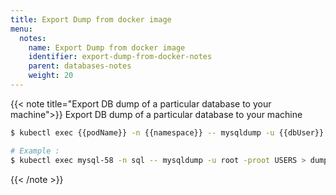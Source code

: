 ```yaml
---
title: Export Dump from docker image
menu:
  notes:
    name: Export Dump from docker image
    identifier: export-dump-from-docker-notes
    parent: databases-notes
    weight: 20
---
```


{{< note title="Export DB dump of a particular database to your machine">}}
Export DB dump of a particular database to your machine
```bash
$ kubectl exec {{podName}} -n {{namespace}} -- mysqldump -u {{dbUser}} -p{{password}} {{DatabaseName}} > <scriptName>.sql

# Example :
$ kubectl exec mysql-58 -n sql -- mysqldump -u root -proot USERS > dump.sql
```
{{< /note >}}